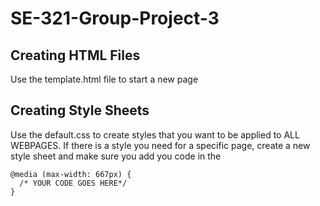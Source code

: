 # SE-321-Group-Project-3

## Creating HTML Files
Use the template.html file to start a new page

## Creating Style Sheets
Use the default.css to create styles that you want to be applied to ALL WEBPAGES. If there is a style you need for a specific page, create a new style sheet and make sure you add you code in the 
```
@media (max-width: 667px) {
  /* YOUR CODE GOES HERE*/
}
```
